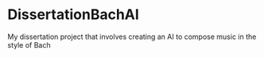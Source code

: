 # DissertationBachAI
My dissertation project that involves creating an AI to compose music in the style of Bach
